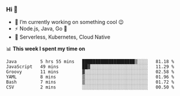 ### Hi 👋

<!--
**nodejh/nodejh** is a ✨ _special_ ✨ repository because its `README.md` (this file) appears on your GitHub profile.

Here are some ideas to get you started:

- 🔭 I’m currently working on ...
- 🌱 I’m currently learning ...
- 👯 I’m looking to collaborate on ...
- 🤔 I’m looking for help with ...
- 💬 Ask me about ...
- 📫 How to reach me: ...
- 😄 Pronouns: ...
- ⚡ Fun fact: ...
-->

- 🔭 I’m currently working on something cool :wink:
- ⚡ Node.js, Java, Go :thought_balloon:
- 🤖 Serverless, Kubernetes, Cloud Native

📊 **This week I spent my time on**

<!--START_SECTION:waka-->

```text
Java         5 hrs 55 mins   ████████████████████▒░░░░   81.18 %
JavaScript   49 mins         ██▓░░░░░░░░░░░░░░░░░░░░░░   11.29 %
Groovy       11 mins         ▓░░░░░░░░░░░░░░░░░░░░░░░░   02.58 %
YAML         8 mins          ▒░░░░░░░░░░░░░░░░░░░░░░░░   01.96 %
Bash         7 mins          ▒░░░░░░░░░░░░░░░░░░░░░░░░   01.72 %
CSV          2 mins          ░░░░░░░░░░░░░░░░░░░░░░░░░   00.50 %
```

<!--END_SECTION:waka-->


<!--
:traffic_light: **Visitors**

![visitors](https://visitor-badge.glitch.me/badge?page_id=nodejh.nodejh)
-->
